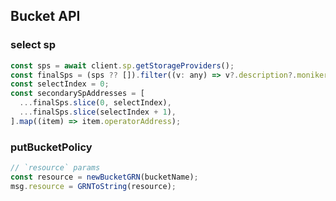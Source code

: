 ## Bucket API

### select sp

```js
const sps = await client.sp.getStorageProviders();
const finalSps = (sps ?? []).filter((v: any) => v?.description?.moniker !== 'QATest');
const selectIndex = 0;
const secondarySpAddresses = [
  ...finalSps.slice(0, selectIndex),
  ...finalSps.slice(selectIndex + 1),
].map((item) => item.operatorAddress);
```

### putBucketPolicy

```js
// `resource` params
const resource = newBucketGRN(bucketName);
msg.resource = GRNToString(resource);
```

